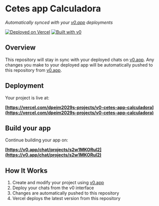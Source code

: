 # Cetes app Calculadora

*Automatically synced with your [v0.app](https://v0.app) deployments*

[![Deployed on Vercel](https://img.shields.io/badge/Deployed%20on-Vercel-black?style=for-the-badge&logo=vercel)](https://vercel.com/dpeim2029s-projects/v0-cetes-app-calculadora)
[![Built with v0](https://img.shields.io/badge/Built%20with-v0.app-black?style=for-the-badge)](https://v0.app/chat/projects/s2w1MKORuI2)

## Overview

This repository will stay in sync with your deployed chats on [v0.app](https://v0.app).
Any changes you make to your deployed app will be automatically pushed to this repository from [v0.app](https://v0.app).

## Deployment

Your project is live at:

**[https://vercel.com/dpeim2029s-projects/v0-cetes-app-calculadora](https://vercel.com/dpeim2029s-projects/v0-cetes-app-calculadora)**

## Build your app

Continue building your app on:

**[https://v0.app/chat/projects/s2w1MKORuI2](https://v0.app/chat/projects/s2w1MKORuI2)**

## How It Works

1. Create and modify your project using [v0.app](https://v0.app)
2. Deploy your chats from the v0 interface
3. Changes are automatically pushed to this repository
4. Vercel deploys the latest version from this repository
